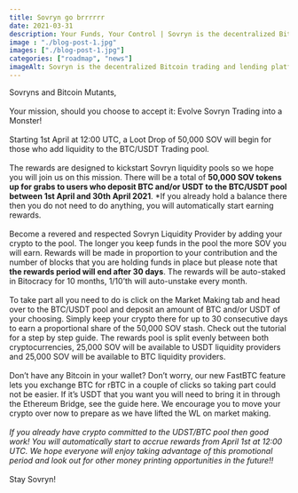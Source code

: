 ```yaml
---
title: Sovryn go brrrrrr
date: 2021-03-31
description: Your Funds, Your Control | Sovryn is the decentralized Bitcoin trading and lending platform
image : "./blog-post-1.jpg"
images: ["./blog-post-1.jpg"]
categories: ["roadmap", "news"]
imageAlt: Sovryn is the decentralized Bitcoin trading and lending platform.
---
```

Sovryns and Bitcoin Mutants,
<br />
<br />
Your mission, should you choose to accept it: Evolve Sovryn Trading into a Monster!
<br />
<br />
Starting 1st April at 12:00 UTC, a Loot Drop of 50,000 SOV will begin for those who add liquidity to the BTC/USDT Trading pool.
<br />
<br />
The rewards are designed to kickstart Sovryn liquidity pools so we hope you will join us on this mission. There will be a total of <b>50,000 SOV tokens up for grabs to users who deposit BTC and/or USDT to the BTC/USDT pool between 1st April and 30th April 2021</b>. *If you already hold a balance there then you do not need to do anything, you will automatically start earning rewards.
<br />
<br />
Become a revered and respected Sovryn Liquidity Provider by adding your crypto to the pool. The longer you keep funds in the pool the more SOV you will earn. Rewards will be made in proportion to your contribution and the number of blocks that you are holding funds in place but please note that <b>the rewards period will end after 30 days</b>. The rewards will be auto-staked in Bitocracy for 10 months, 1/10’th will auto-unstake every month.
<br />
<br />
To take part all you need to do is click on the Market Making tab and head over to the BTC/USDT pool and deposit an amount of BTC and/or USDT of your choosing. Simply keep your crypto there for up to 30 consecutive days to earn a proportional share of the 50,000 SOV stash. Check out the tutorial for a step by step guide. The rewards pool is split evenly between both cryptocurrencies, 25,000 SOV will be available to USDT liquidity providers and 25,000 SOV will be available to BTC liquidity providers.
<br />
<br />
Don’t have any Bitcoin in your wallet? Don’t worry, our new FastBTC feature lets you exchange BTC for rBTC in a couple of clicks so taking part could not be easier. If it’s USDT that you want you will need to bring it in through the Ethereum Bridge, see the guide here. We encourage you to move your crypto over now to prepare as we have lifted the WL on market making.
<br />
<br />
<i>If you already have crypto committed to the UDST/BTC pool then good work! You will automatically start to accrue rewards from April 1st at 12:00 UTC. We hope everyone will enjoy taking advantage of this promotional period and look out for other money printing opportunities in the future!!</i>
<br />
<br />
Stay Sovryn!